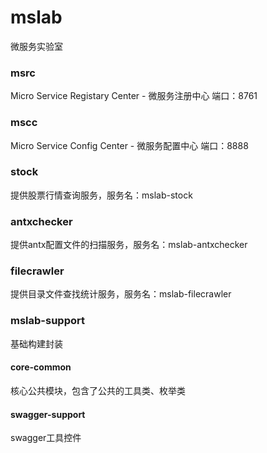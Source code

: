 # mslab
微服务实验室

### msrc
Micro Service Registary Center - 微服务注册中心
端口：8761

### mscc
Micro Service Config Center - 微服务配置中心
端口：8888

### stock
提供股票行情查询服务，服务名：mslab-stock

### antxchecker
提供antx配置文件的扫描服务，服务名：mslab-antxchecker

### filecrawler
提供目录文件查找统计服务，服务名：mslab-filecrawler

### mslab-support
基础构建封装
#### core-common
核心公共模块，包含了公共的工具类、枚举类
#### swagger-support
swagger工具控件

